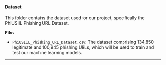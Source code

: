 #### Dataset
This folder contains the dataset used for our project, specifically the PhiUSIIL Phishing URL Dataset.

**File:**
- `PhiUSIIL_Phishing_URL_Dataset.csv`: The dataset comprising 134,850 legitimate and 100,945 phishing URLs, which will be used to train and test our machine learning models.

---

